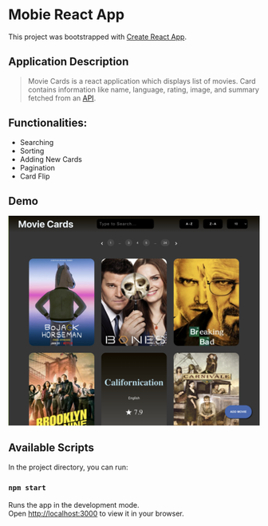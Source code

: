 # Mobie React App

This project was bootstrapped with [Create React App](https://github.com/facebook/create-react-app).

## Application Description

> Movie Cards is a react application which displays list of movies.
> Card contains information like name, language, rating, image, and summary fetched from an [API](https://api.tvmaze.com/shows).

## Functionalities:

<ul>
<li>Searching</li> <li>Sorting</li> <li>Adding New Cards</li> <li>Pagination</li> <li>Card Flip</li>
</ul>

## Demo

![UI DEMO, Application demo](./public/demo.png)

## Available Scripts

In the project directory, you can run:

### `npm start`

Runs the app in the development mode.\
Open [http://localhost:3000](http://localhost:3000) to view it in your browser.
